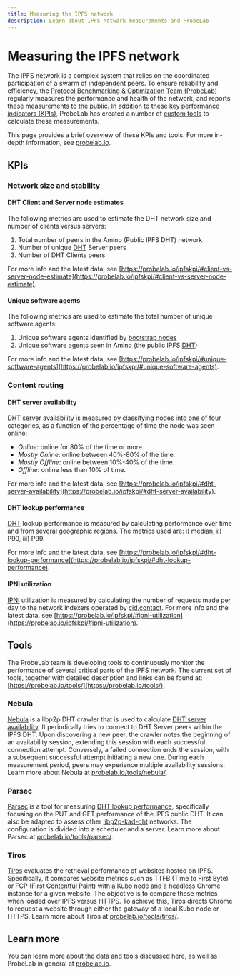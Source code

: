 ```yaml
---
title: Measuring the IPFS network
description: Learn about IPFS network measurements and ProbeLab 
---
```


# Measuring the IPFS network

The IPFS network is a complex system that relies on the coordinated participation of a swarm of independent peers. To ensure reliability and efficiency, the [Protocol Benchmarking & Optimization Team (ProbeLab)](https://probelab.io/) regularly measures the performance and health of the network, and reports these measurements to the public. In addition to these [key performance indicators (KPIs)](#kpis), ProbeLab has created a number of [custom tools](#tools) to calculate these measurements. 

This page provides a brief overview of these KPIs and tools. For more in-depth information, see [probelab.io](https://probelab.io/).

## KPIs

### Network size and stability

#### DHT Client and Server node estimates

The following metrics are used to estimate the DHT network size and number of clients versus servers:

1. Total number of peers in the Amino (Public IPFS DHT) network
1. Number of unique [DHT](dht.md) Server peers
1. Number of DHT Clients peers

For more info and the latest data, see [https://probelab.io/ipfskpi/#client-vs-server-node-estimate](https://probelab.io/ipfskpi/#client-vs-server-node-estimate).

#### Unique software agents

The following metrics are used to estimate the total number of unique software agents:

1. Unique software agents identified by [bootstrap nodes](https://docs.ipfs.tech/concepts/nodes/#bootstrap)
1. Unique software agents seen in Amino (the public IPFS [DHT](dht.md))

For more info and the latest data, see [https://probelab.io/ipfskpi/#unique-software-agents](https://probelab.io/ipfskpi/#unique-software-agents).

### Content routing

#### DHT server availability

[DHT](dht.md) server availability is measured by classifying nodes into one of four categories, as a function of the percentage of time the node was seen online:

- _Online_: online for 80% of the time or more.
- _Mostly Online_: online between 40%-80% of the time.
- _Mostly Offline_: online between 10%-40% of the time.
- _Offline_: online less than 10% of time.

For more info and the latest data, see [https://probelab.io/ipfskpi/#dht-server-availability](https://probelab.io/ipfskpi/#dht-server-availability).

#### DHT lookup performance

[DHT](dht.md) lookup performance is measured by calculating performance over time and from several geographic regions. The metrics used are: i) median, ii) P90, iii) P99.


For more info and the latest data, see [https://probelab.io/ipfskpi/#dht-lookup-performance](https://probelab.io/ipfskpi/#dht-lookup-performance).

#### IPNI utilization

[IPNI](ipni.md) utilization is measured by calculating the number of requests made per day to the network indexers operated by [cid.contact](https://cid.contact/). For more info and the latest data, see [https://probelab.io/ipfskpi/#ipni-utilization](https://probelab.io/ipfskpi/#ipni-utilization).

## Tools
The ProbeLab team is developing tools to continuously monitor the performance of several critical parts of the IPFS network. The current set of tools, together with detailed description and links can be found at: [https://probelab.io/tools/](https://probelab.io/tools/).
### Nebula 

[Nebula](https://github.com/dennis-tra/nebula) is a libp2p DHT crawler that is used to calculate [DHT server availability](#dht-server-availability). It periodically tries to connect to DHT Server peers within the IPFS DHT. Upon discovering a new peer, the crawler notes the beginning of an availability session, extending this session with each successful connection attempt. Conversely, a failed connection ends the session, with a subsequent successful attempt initiating a new one. During each measurement period, peers may experience multiple availability sessions. Learn more about Nebula at [probelab.io/tools/nebula/](https://probelab.io/tools/nebula/).

### Parsec

[Parsec](https://github.com/dennis-tra/nebula) is a tool for measuring [DHT lookup performance](#dht-lookup-performance), specifically focusing on the PUT and GET performance of the IPFS public DHT. It can also be adapted to assess other [libp2p-kad-dht](https://github.com/libp2p/specs/blob/master/kad-dht/README.md) networks. The configuration is divided into a scheduler and a server. Learn more about Parsec at [probelab.io/tools/parsec/](https://probelab.io/tools/parsec/).

### Tiros

[Tiros](https://github.com/plprobelab/tiros) evaluates the retrieval performance of websites hosted on IPFS. Specifically, it compares website metrics such as TTFB (Time to First Byte) or FCP (First Contentful Paint) with a Kubo node and a headless Chrome instance for a given website. The objective is to compare these metrics when loaded over IPFS versus HTTPS. To achieve this, Tiros directs Chrome to request a website through either the gateway of a local Kubo node or HTTPS. Learn more about Tiros at [probelab.io/tools/tiros/](https://probelab.io/tools/tiros/).

## Learn more 

You can learn more about the data and tools discussed here, as well as ProbeLab in general at [probelab.io](https://probelab.io/).